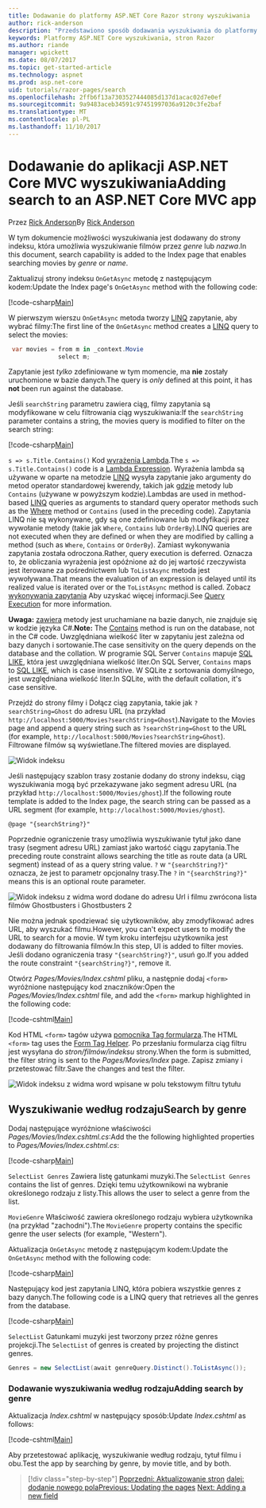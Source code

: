 ```yaml
---
title: Dodawanie do platformy ASP.NET Core Razor strony wyszukiwania
author: rick-anderson
description: "Przedstawiono sposób dodawania wyszukiwania do platformy ASP.NET Core Razor stron"
keywords: Platformy ASP.NET Core wyszukiwania, stron Razor
ms.author: riande
manager: wpickett
ms.date: 08/07/2017
ms.topic: get-started-article
ms.technology: aspnet
ms.prod: asp.net-core
uid: tutorials/razor-pages/search
ms.openlocfilehash: 2ffb6f13a7303527444085d137d1acac02d7e0ef
ms.sourcegitcommit: 9a9483aceb34591c97451997036a9120c3fe2baf
ms.translationtype: MT
ms.contentlocale: pl-PL
ms.lasthandoff: 11/10/2017
---
```

# <a name="adding-search-to-an-aspnet-core-mvc-app"></a><span data-ttu-id="3dc62-104">Dodawanie do aplikacji ASP.NET Core MVC wyszukiwania</span><span class="sxs-lookup"><span data-stu-id="3dc62-104">Adding search to an ASP.NET Core MVC app</span></span>

<span data-ttu-id="3dc62-105">Przez [Rick Anderson](https://twitter.com/RickAndMSFT)</span><span class="sxs-lookup"><span data-stu-id="3dc62-105">By [Rick Anderson](https://twitter.com/RickAndMSFT)</span></span>

<span data-ttu-id="3dc62-106">W tym dokumencie możliwości wyszukiwania jest dodawany do strony indeksu, która umożliwia wyszukiwanie filmów przez *genre* lub *nazwa*.</span><span class="sxs-lookup"><span data-stu-id="3dc62-106">In this document, search capability is added to the Index page that enables searching movies by *genre* or *name*.</span></span>

<span data-ttu-id="3dc62-107">Zaktualizuj strony indeksu `OnGetAsync` metodę z następującym kodem:</span><span class="sxs-lookup"><span data-stu-id="3dc62-107">Update the Index page's `OnGetAsync` method with the following code:</span></span>

[!code-csharp[Main](razor-pages-start/sample/RazorPagesMovie/Pages/Movies/Index.cshtml.cs?name=snippet_1stSearch)]

<span data-ttu-id="3dc62-108">W pierwszym wierszu `OnGetAsync` metoda tworzy [LINQ](https://docs.microsoft.com/dotnet/csharp/programming-guide/concepts/linq/) zapytanie, aby wybrać filmy:</span><span class="sxs-lookup"><span data-stu-id="3dc62-108">The first line of the `OnGetAsync` method creates a [LINQ](https://docs.microsoft.com/dotnet/csharp/programming-guide/concepts/linq/) query to select the movies:</span></span>

```csharp
 var movies = from m in _context.Movie
              select m;
```

<span data-ttu-id="3dc62-109">Zapytanie jest *tylko* zdefiniowane w tym momencie, ma **nie** zostały uruchomione w bazie danych.</span><span class="sxs-lookup"><span data-stu-id="3dc62-109">The query is *only* defined at this point, it has **not** been run against the database.</span></span>

<span data-ttu-id="3dc62-110">Jeśli `searchString` parametru zawiera ciąg, filmy zapytania są modyfikowane w celu filtrowania ciąg wyszukiwania:</span><span class="sxs-lookup"><span data-stu-id="3dc62-110">If the `searchString` parameter contains a string, the movies query is modified to filter on the search string:</span></span>

[!code-csharp[Main](razor-pages-start/sample/RazorPagesMovie/Pages/Movies/Index.cshtml.cs?name=snippet_SearchNull)]

<span data-ttu-id="3dc62-111">`s => s.Title.Contains()` Kod [wyrażenia Lambda](https://docs.microsoft.com/dotnet/csharp/programming-guide/statements-expressions-operators/lambda-expressions).</span><span class="sxs-lookup"><span data-stu-id="3dc62-111">The `s => s.Title.Contains()` code is a [Lambda Expression](https://docs.microsoft.com/dotnet/csharp/programming-guide/statements-expressions-operators/lambda-expressions).</span></span> <span data-ttu-id="3dc62-112">Wyrażenia lambda są używane w oparte na metodzie [LINQ](https://docs.microsoft.com/dotnet/csharp/programming-guide/concepts/linq/) wysyła zapytanie jako argumenty do metod operator standardowej kwerendy, takich jak [gdzie](https://docs.microsoft.com/dotnet/csharp/programming-guide/concepts/linq/query-syntax-and-method-syntax-in-linq) metody lub `Contains` (używane w powyższym kodzie).</span><span class="sxs-lookup"><span data-stu-id="3dc62-112">Lambdas are used in method-based [LINQ](https://docs.microsoft.com/dotnet/csharp/programming-guide/concepts/linq/) queries as arguments to standard query operator methods such as the [Where](https://docs.microsoft.com/dotnet/csharp/programming-guide/concepts/linq/query-syntax-and-method-syntax-in-linq) method or `Contains` (used in the preceding code).</span></span> <span data-ttu-id="3dc62-113">Zapytania LINQ nie są wykonywane, gdy są one zdefiniowane lub modyfikacji przez wywołanie metody (takie jak `Where`, `Contains` lub `OrderBy`).</span><span class="sxs-lookup"><span data-stu-id="3dc62-113">LINQ queries are not executed when they are defined or when they are modified by calling a method (such as `Where`, `Contains`  or `OrderBy`).</span></span> <span data-ttu-id="3dc62-114">Zamiast wykonywania zapytania została odroczona.</span><span class="sxs-lookup"><span data-stu-id="3dc62-114">Rather, query execution is deferred.</span></span> <span data-ttu-id="3dc62-115">Oznacza to, że obliczania wyrażenia jest opóźnione aż do jej wartość rzeczywista jest iterowane za pośrednictwem lub `ToListAsync` metoda jest wywoływana.</span><span class="sxs-lookup"><span data-stu-id="3dc62-115">That means the evaluation of an expression is delayed until its realized value is iterated over or the `ToListAsync` method is called.</span></span> <span data-ttu-id="3dc62-116">Zobacz [wykonywania zapytania](https://docs.microsoft.com/dotnet/framework/data/adonet/ef/language-reference/query-execution) Aby uzyskać więcej informacji.</span><span class="sxs-lookup"><span data-stu-id="3dc62-116">See [Query Execution](https://docs.microsoft.com/dotnet/framework/data/adonet/ef/language-reference/query-execution) for more information.</span></span>

<span data-ttu-id="3dc62-117">**Uwaga:** [zawiera](https://docs.microsoft.com//dotnet/api/system.data.objects.dataclasses.entitycollection-1.contains) metody jest uruchamiane na bazie danych, nie znajduje się w kodzie języka C#.</span><span class="sxs-lookup"><span data-stu-id="3dc62-117">**Note:** The [Contains](https://docs.microsoft.com//dotnet/api/system.data.objects.dataclasses.entitycollection-1.contains) method is run on the database, not in the C# code.</span></span> <span data-ttu-id="3dc62-118">Uwzględniana wielkość liter w zapytaniu jest zależna od bazy danych i sortowanie.</span><span class="sxs-lookup"><span data-stu-id="3dc62-118">The case sensitivity on the query depends on the database and the collation.</span></span> <span data-ttu-id="3dc62-119">W programie SQL Server `Contains` mapuje [SQL LIKE](https://docs.microsoft.com/sql/t-sql/language-elements/like-transact-sql), która jest uwzględniana wielkość liter.</span><span class="sxs-lookup"><span data-stu-id="3dc62-119">On SQL Server, `Contains` maps to [SQL LIKE](https://docs.microsoft.com/sql/t-sql/language-elements/like-transact-sql), which is case insensitive.</span></span> <span data-ttu-id="3dc62-120">W SQLite z sortowania domyślnego, jest uwzględniana wielkość liter.</span><span class="sxs-lookup"><span data-stu-id="3dc62-120">In SQLite, with the default collation, it's case sensitive.</span></span>

<span data-ttu-id="3dc62-121">Przejdź do strony filmy i Dołącz ciąg zapytania, takie jak `?searchString=Ghost` do adresu URL (na przykład `http://localhost:5000/Movies?searchString=Ghost`).</span><span class="sxs-lookup"><span data-stu-id="3dc62-121">Navigate to the Movies page and append a query string such as `?searchString=Ghost` to the URL (for example, `http://localhost:5000/Movies?searchString=Ghost`).</span></span> <span data-ttu-id="3dc62-122">Filtrowane filmów są wyświetlane.</span><span class="sxs-lookup"><span data-stu-id="3dc62-122">The filtered movies are displayed.</span></span>

![Widok indeksu](search/_static/ghost.png)

<span data-ttu-id="3dc62-124">Jeśli następujący szablon trasy zostanie dodany do strony indeksu, ciąg wyszukiwania mogą być przekazywane jako segment adresu URL (na przykład `http://localhost:5000/Movies/ghost`).</span><span class="sxs-lookup"><span data-stu-id="3dc62-124">If the following route template is added to the Index page, the search string can be passed as a URL segment (for example, `http://localhost:5000/Movies/ghost`).</span></span>

```cshtml
@page "{searchString?}"
```

<span data-ttu-id="3dc62-125">Poprzednie ograniczenie trasy umożliwia wyszukiwanie tytuł jako dane trasy (segment adresu URL) zamiast jako wartość ciągu zapytania.</span><span class="sxs-lookup"><span data-stu-id="3dc62-125">The preceding route constraint allows searching the title as route data (a URL segment) instead of as a query string value.</span></span>  <span data-ttu-id="3dc62-126">`?` w `"{searchString?}"` oznacza, że jest to parametr opcjonalny trasy.</span><span class="sxs-lookup"><span data-stu-id="3dc62-126">The `?` in `"{searchString?}"` means this is an optional route parameter.</span></span>

![Widok indeksu z widma word dodane do adresu Url i filmu zwrócona lista filmów Ghostbusters i Ghostbusters 2](search/_static/g2.png)

<span data-ttu-id="3dc62-128">Nie można jednak spodziewać się użytkowników, aby zmodyfikować adres URL, aby wyszukać filmu.</span><span class="sxs-lookup"><span data-stu-id="3dc62-128">However, you can't expect users to modify the URL to search for a movie.</span></span> <span data-ttu-id="3dc62-129">W tym kroku interfejsu użytkownika jest dodawany do filtrowania filmów.</span><span class="sxs-lookup"><span data-stu-id="3dc62-129">In this step, UI is added to filter movies.</span></span> <span data-ttu-id="3dc62-130">Jeśli dodano ograniczenia trasy `"{searchString?}"`, usuń go.</span><span class="sxs-lookup"><span data-stu-id="3dc62-130">If you added the route constraint `"{searchString?}"`, remove it.</span></span>

<span data-ttu-id="3dc62-131">Otwórz *Pages/Movies/Index.cshtml* pliku, a następnie dodaj `<form>` wyróżnione następujący kod znaczników:</span><span class="sxs-lookup"><span data-stu-id="3dc62-131">Open the *Pages/Movies/Index.cshtml* file, and add the `<form>` markup highlighted in the following code:</span></span>

[!code-cshtml[Main](razor-pages-start/sample/RazorPagesMovie/Pages/Movies/Index2.cshtml?highlight=14-19&range=1-22)]

<span data-ttu-id="3dc62-132">Kod HTML `<form>` tagów używa [pomocnika Tag formularza](xref:mvc/views/working-with-forms#the-form-tag-helper).</span><span class="sxs-lookup"><span data-stu-id="3dc62-132">The HTML `<form>` tag uses the [Form Tag Helper](xref:mvc/views/working-with-forms#the-form-tag-helper).</span></span> <span data-ttu-id="3dc62-133">Po przesłaniu formularza ciąg filtru jest wysyłana do *stron/filmów/indeksu* strony.</span><span class="sxs-lookup"><span data-stu-id="3dc62-133">When the form is submitted, the filter string is sent to the *Pages/Movies/Index* page.</span></span> <span data-ttu-id="3dc62-134">Zapisz zmiany i przetestować filtr.</span><span class="sxs-lookup"><span data-stu-id="3dc62-134">Save the changes and test the filter.</span></span>

![Widok indeksu z widma word wpisane w polu tekstowym filtru tytułu](search/_static/filter.png)

## <a name="search-by-genre"></a><span data-ttu-id="3dc62-136">Wyszukiwanie według rodzaju</span><span class="sxs-lookup"><span data-stu-id="3dc62-136">Search by genre</span></span>

<span data-ttu-id="3dc62-137">Dodaj następujące wyróżnione właściwości *Pages/Movies/Index.cshtml.cs*:</span><span class="sxs-lookup"><span data-stu-id="3dc62-137">Add the the following highlighted properties to *Pages/Movies/Index.cshtml.cs*:</span></span>

[!code-csharp[Main](razor-pages-start/sample/RazorPagesMovie/Pages/Movies/Index.cshtml.cs?name=snippet_newProps&highlight=11-)]

<span data-ttu-id="3dc62-138">`SelectList Genres` Zawiera listę gatunkami muzyki.</span><span class="sxs-lookup"><span data-stu-id="3dc62-138">The `SelectList Genres` contains the list of genres.</span></span> <span data-ttu-id="3dc62-139">Dzięki temu użytkownikowi na wybranie określonego rodzaju z listy.</span><span class="sxs-lookup"><span data-stu-id="3dc62-139">This allows the user to select a genre from the list.</span></span>

<span data-ttu-id="3dc62-140">`MovieGenre` Właściwość zawiera określonego rodzaju wybiera użytkownika (na przykład "zachodni").</span><span class="sxs-lookup"><span data-stu-id="3dc62-140">The `MovieGenre` property contains the specific genre the user selects (for example, "Western").</span></span>

<span data-ttu-id="3dc62-141">Aktualizacja `OnGetAsync` metodę z następującym kodem:</span><span class="sxs-lookup"><span data-stu-id="3dc62-141">Update the `OnGetAsync` method with the following code:</span></span>

[!code-csharp[Main](razor-pages-start/sample/RazorPagesMovie/Pages/Movies/Index.cshtml.cs?name=snippet_SearchGenre)]

<span data-ttu-id="3dc62-142">Następujący kod jest zapytania LINQ, która pobiera wszystkie genres z bazy danych.</span><span class="sxs-lookup"><span data-stu-id="3dc62-142">The following code is a LINQ query that retrieves all the genres from the database.</span></span>

[!code-csharp[Main](razor-pages-start/sample/RazorPagesMovie/Pages/Movies/Index.cshtml.cs?name=snippet_LINQ)]

<span data-ttu-id="3dc62-143">`SelectList` Gatunkami muzyki jest tworzony przez różne genres projekcji.</span><span class="sxs-lookup"><span data-stu-id="3dc62-143">The `SelectList` of genres is created by projecting the distinct genres.</span></span>

<!-- BUG in OPS
Tag snippet_selectlist's start line '75' should be less than end line '29' when resolving "[!code-csharp[Main](razor-pages-start/sample/RazorPagesMovie/Pages/Movies/Index.cshtml.cs?name=snippet_SelectList)]"

There is no start line.

[!code-csharp[Main](razor-pages-start/sample/RazorPagesMovie/Pages/Movies/Index.cshtml.cs?name=snippet_SelectList)]
-->

```csharp
Genres = new SelectList(await genreQuery.Distinct().ToListAsync());
```

### <a name="adding-search-by-genre"></a><span data-ttu-id="3dc62-144">Dodawanie wyszukiwania według rodzaju</span><span class="sxs-lookup"><span data-stu-id="3dc62-144">Adding search by genre</span></span>

<span data-ttu-id="3dc62-145">Aktualizacja *Index.cshtml* w następujący sposób:</span><span class="sxs-lookup"><span data-stu-id="3dc62-145">Update *Index.cshtml* as follows:</span></span>

[!code-cshtml[Main](razor-pages-start/sample/RazorPagesMovie/Pages/Movies/IndexFormGenreNoRating.cshtml?highlight=16-18&range=1-26)]

<span data-ttu-id="3dc62-146">Aby przetestować aplikację, wyszukiwanie według rodzaju, tytuł filmu i obu.</span><span class="sxs-lookup"><span data-stu-id="3dc62-146">Test the app by searching by genre, by movie title, and by both.</span></span>

>[!div class="step-by-step"]
<span data-ttu-id="3dc62-147">[Poprzedni: Aktualizowanie stron](xref:tutorials/razor-pages/da1)
[dalej: dodanie nowego pola](xref:tutorials/razor-pages/new-field)</span><span class="sxs-lookup"><span data-stu-id="3dc62-147">[Previous: Updating the pages](xref:tutorials/razor-pages/da1)
[Next: Adding a new field](xref:tutorials/razor-pages/new-field)</span></span>
